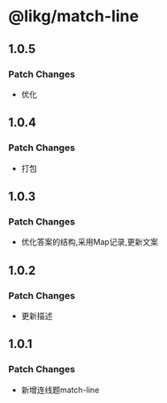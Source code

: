 # @likg/match-line

## 1.0.5

### Patch Changes

- 优化

## 1.0.4

### Patch Changes

- 打包

## 1.0.3

### Patch Changes

- 优化答案的结构,采用Map记录,更新文案

## 1.0.2

### Patch Changes

- 更新描述

## 1.0.1

### Patch Changes

- 新增连线题match-line
